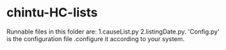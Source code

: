 # chintu-HC-lists
Runnable files in this folder are: 1.causeList.py 2.listingDate.py.
'Config.py' is the configuration file .configure it according to your system. 
